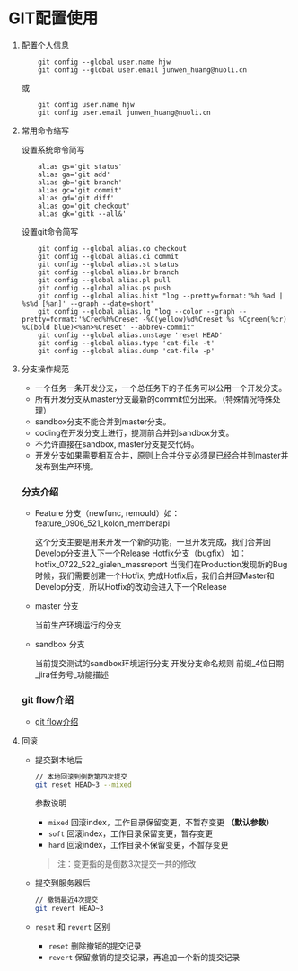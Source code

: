 # GIT配置使用

1. 配置个人信息

    ``` shell
        git config --global user.name hjw
        git config --global user.email junwen_huang@nuoli.cn
    ```

    或

    ``` shell
        git config user.name hjw
        git config user.email junwen_huang@nuoli.cn
    ```

1. 常用命令缩写
    
    设置系统命令简写

    ``` shell
        alias gs='git status'
        alias ga='git add'
        alias gb='git branch'
        alias gc='git commit'
        alias gd='git diff'
        alias go='git checkout'
        alias gk='gitk --all&'
    ```

    设置git命令简写

    ``` shell
        git config --global alias.co checkout
        git config --global alias.ci commit
        git config --global alias.st status
        git config --global alias.br branch
        git config --global alias.pl pull
        git config --global alias.ps push
        git config --global alias.hist "log --pretty=format:'%h %ad | %s%d [%an]' --graph --date=short"
        git config --global alias.lg "log --color --graph --pretty=format:'%Cred%h%Creset -%C(yellow)%d%Creset %s %Cgreen(%cr) %C(bold blue)<%an>%Creset' --abbrev-commit"
        git config --global alias.unstage 'reset HEAD'
        git config --global alias.type 'cat-file -t'
        git config --global alias.dump 'cat-file -p'
    ```

1. 分支操作规范

    - 一个任务一条开发分支，一个总任务下的子任务可以公用一个开发分支。
    - 所有开发分支从master分支最新的commit位分出来。（特殊情况特殊处理）
    - sandbox分支不能合并到master分支。
    - coding在开发分支上进行，提测前合并到sandbox分支。
    - 不允许直接在sandbox, master分支提交代码。
    - 开发分支如果需要相互合并，原则上合并分支必须是已经合并到master并发布到生产环境。

    ### 分支介绍
    
    - Feature 分支（newfunc, remould）如：feature_0906_521_kolon_memberapi

        这个分支主要是用来开发一个新的功能，一旦开发完成，我们合并回Develop分支进入下一个Release
        Hotfix分支（bugfix）  如：hotfix_0722_522_gialen_massreport
        当我们在Production发现新的Bug时候，我们需要创建一个Hotfix, 完成Hotfix后，我们合并回Master和Develop分支，所以Hotfix的改动会进入下一个Release

    - master 分支
        
        当前生产环境运行的分支
    
    - sandbox 分支
      
        当前提交测试的sandbox环境运行分支
        开发分支命名规则
        前缀_4位日期_jira任务号_功能描述
      
    ### git flow介绍  
    - [git flow介绍](http://www.cnblogs.com/cnblogsfans/p/5075073.html)

1. 回滚

    - 提交到本地后
        
        ```bash
        // 本地回滚到倒数第四次提交
        git reset HEAD~3 --mixed
        ```

        参数说明

        - `mixed` 回滚index，工作目录保留变更，不暂存变更 **（默认参数）**
        - `soft`  回滚index，工作目录保留变更，暂存变更
        - `hard` 回滚index，工作目录不保留变更，不暂存变更

        > 注：变更指的是倒数3次提交一共的修改

    - 提交到服务器后

        ```bash
        // 撤销最近4次提交
        git revert HEAD~3
        ```

    - `reset` 和 `revert` 区别
        - `reset` 删除撤销的提交记录
        - `revert` 保留撤销的提交记录，再追加一个新的提交记录